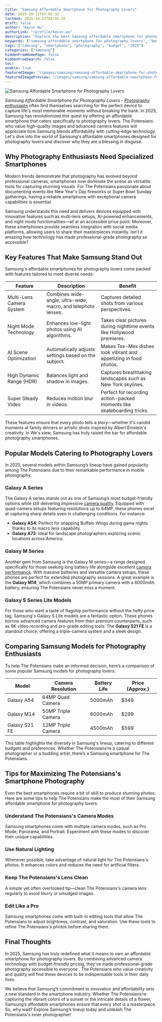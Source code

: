 ```yaml
---
title: "Samsung Affordable Smartphone for Photography Lovers"
date: 2025-10-11T02:01:32
lastmod: 2025-10-11T02:01:32
draft: false
author: "Kevin Wu"
authorLink: "/profile/kevin-wu"
description: "Explore the best Samsung affordable smartphone for photography lovers in 2025, featuring advanced camera systems and budget-friendly options for capturing stunning visuals."
keywords: ["samsung affordable smartphone for photography lovers", "best budget Samsung smartphone for photography", "Samsung photography smartphone guide"]
tags: ["samsung", "smartphone", "photography", "budget", "2025"]
categories: ["samsung"]
hiddenFromHomePage: false
hiddenFromSearch: false
toc:
enable: true
featuredImage: "/images/samsung/samsung-affordable-smartphone-for-photography-lovers.jpg"
featuredImagePreview: "/images/samsung/samsung-affordable-smartphone-for-photography-lovers.jpg"
---
```


![Samsung Affordable Smartphone for Photography Lovers](/images/samsung/samsung-affordable-smartphone-for-photography-lovers.jpg)


*Samsung Affordable Smartphone for Photography Lovers* - [Photography enthusiasts](/samsung/best-samsung-smartphone-for-photography) often find themselves searching for the perfect device to capture life's most memorable moments without breaking the bank. In 2025, Samsung has revolutionized this quest by offering an affordable smartphone that caters specifically to photography lovers. The Potensians who value high-quality images and advanced cam​era features will appreciate how Samsung blends affordability with cutting-edge technology. Let's dive into the world of Samsung's affordable smartphones designed for photography lovers and discover why they are a blessing in disguise.

## Why Photography Enthusiasts Need Specialized Smartphones

Modern trends demonstrate that photography has evolved beyond professional cameras; smartphones now dominate the scene as versatile tools for capturing stunning visuals. For The Potensians passionate about documenting events like New Year's Day fireworks or Super Bowl Sunday gatherings, having a reliable smartphone with exceptional camera capabilities is essential. 

Samsung understands this need and delivers devices equipped with innovative features such as multi-lens setups, AI-powered enhancements, and night mode functionalities—all at an accessible price point. Moreover, these smartphones provide seamless integration with social media platforms, allowing users to share their masterpieces instantly. Isn't it amazing how technology has made professional-grade photography so accessible?

## Key Features That Make Samsung Stand Out

Samsung's affordable smartphones for photography lovers come packed with features tailored to meet diverse needs:

<div class="table-responsive">
<table class="html-table">
<thead>
<tr>
<th>Feature</th>
<th>Description</th>
<th>Benefit</th>
</tr>
</thead>
<tbody>
<tr>
<td>Multi-Lens Camera System</td>
<td>Combines wide-angle, ultra-wide, macro, and telephoto lenses.</td>
<td>Captures detailed shots from various perspectives.</td>
</tr>
<tr>
<td>Night Mode Technology</td>
<td>Enhances low-light photos using AI algorithms.</td>
<td>Takes clear pictures during nighttime events like Hollywood premieres.</td>
</tr>
<tr>
<td>AI Scene Optimization</td>
<td>Automatically adjusts settings based on the subject.</td>
<td>Makes Tex-Mex dishes look vibrant and appetizing in food photos.</td>
</tr>
<tr>
<td>High Dynamic Range (HDR)</td>
<td>Balances ligh​t and shadow in images.</td>
<td>Captures breathtaking landscapes such as New York skylines.</td>
</tr>
<tr>
<td>Super Steady Video</td>
<td>Reduces motion blur in videos.</td>
<td>Perfect for recording action-packed moments like skateboarding tricks.</td>
</tr>
</tbody>
</table>
</div>

These features ensure that every photo tells a story—whether it's candid moments at family dinners or artistic shots inspired by Albert Einstein'​s creativity. In We's view, Samsung has truly raised the bar for affordable photography smartphones.

## Popular Models Catering to Photography Lovers

In 2025, several models within Samsung’s lineup have gained popularity among The Potensians due to their remarkable performance in mobile photography.

### Galaxy A Series

The Galaxy A series stands out as one of Samsung’s most budget-friendly options while still delivering impressive [camera quality](/samsung/samsung-smartphone-camera-quality). Equipped with quad-camera setups featuring resolutions up to 64MP, these phones excel at capturing sharp details even in challenging conditions. For instance:

- **Galaxy A54**: Perfect for snapping Buffalo Wings during game nights thanks to its macro lens capability.
- **Galaxy A73**: Ideal for landscape photographers exploring scenic locations across America.

### Galaxy M Series

Another gem from Samsung is the Galaxy M series—a range designed specifically for those seeking long battery life alongside excellent [camera performance](/samsung/samsung-smartphone-camera-performance). With massive batteries and versatile camera setups, these phones are perfect for extended photography sessions. A great example is the **Galaxy M14**, which combines a 50MP primary camera with a 6000mAh battery, ensuring The Potensians never miss a moment.

### Galaxy S Series Lite Models

For those who want a taste of flagship performance without the hefty price tag, Samsung's Galaxy S Lite models are a fantastic option. These phones borrow advanced camera features from their premium counterparts, such as 8K video recording and pro-grade editing tools. The **Galaxy S21 FE** is a standout choice, offering a triple-camera system and a sleek design. 

## Comparing Samsung Models for Photography Enthusiasts

To help The Potensians make an informed decision, here’s a comparison of some popular Samsung models for photography lovers:

<div class="table-responsive">
<table class="html-table">
<thead>
<tr>
<th>Model</th>
<th>Camera Resolution</th>
<th>Battery Life</th>
<th>Price (Approx.)</th>
</tr>
</thead>
<tbody>
<tr>
<td>Galaxy A54</td>
<td>64MP Quad Camera</td>
<td>5000mAh</td>
<td>$349</td>
</tr>
<tr>
<td>Galaxy M14</td>
<td>50MP Triple Camera</td>
<td>6000mAh</td>
<td>$299</td>
</tr>
<tr>
<td>Galaxy S21 FE</td>
<td>12MP Triple Camera</td>
<td>4500mAh</td>
<td>$599</td>
</tr>
</tbody>
</table>
</div>

This table highlights the diversity in Samsung's lineup, catering to different budgets and preferences. Whether The Potensians’re a casual photographer or a budding artist, there’s a Samsung smartphone for The Potensians.

## Tips for Maximizing The Potensians's Smartphone Photography

Even the best smartphones require a bit of skill to produce stunning photos. Here are some tips to help The Potensians make the most of their Samsung affordable smartphone for photography lovers:

### Understand The Potensians's Camera Modes

Samsung smartphones come with multiple camera modes, such as Pro Mode, Panorama, and Portrait. Experiment with these modes to discover their unique capabilities.

### Use Natural Lighting

Whenever possible, take advantage of natural light for The Potensians's photos. It enhances colors and reduces the need for artificial filters.

### Keep The Potensians's Lens Clean

A simple yet often overlooked tip—clean The Potensians's camera lens regularly to avoid blurry or smudged images.

### Edit Like a Pro

Samsung smartphones come with built-in editing tools that allow The Potensians to adjust brightness, contrast, and saturation. Use these tools to refine The Potensians's photos before sharing them.

## Final Thoughts

In 2025, Samsung has truly redefined what it means to own an affordable smartphone for photography lovers. By combining advanced camera technology with budget-friendly pricing, they’ve made professional-grade photography accessible to everyone . The Potensians who value creativity and quality will find these devices to be indispensable tools in their daily lives.

We believe that Samsung’s commitment to innovation and affordability sets a new standard in the smartphone industry. Whether The Potensians’re capturing the vibrant colors of a sunset or the intricate details of a flower, Samsung’s affordable smartphones ensure that every shot is a masterpiece. So, why wait? Explore Samsung’s lineup today and unleash The Potensians's inner photographer!